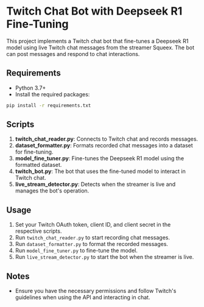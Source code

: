 # Twitch Chat Bot with Deepseek R1 Fine-Tuning

This project implements a Twitch chat bot that fine-tunes a Deepseek R1 model using live Twitch chat messages from the streamer Squeex. The bot can post messages and respond to chat interactions.

## Requirements
- Python 3.7+
- Install the required packages:
```bash
pip install -r requirements.txt
```

## Scripts
1. **twitch_chat_reader.py**: Connects to Twitch chat and records messages.
2. **dataset_formatter.py**: Formats recorded chat messages into a dataset for fine-tuning.
3. **model_fine_tuner.py**: Fine-tunes the Deepseek R1 model using the formatted dataset.
4. **twitch_bot.py**: The bot that uses the fine-tuned model to interact in Twitch chat.
5. **live_stream_detector.py**: Detects when the streamer is live and manages the bot's operation.

## Usage
1. Set your Twitch OAuth token, client ID, and client secret in the respective scripts.
2. Run `twitch_chat_reader.py` to start recording chat messages.
3. Run `dataset_formatter.py` to format the recorded messages.
4. Run `model_fine_tuner.py` to fine-tune the model.
5. Run `live_stream_detector.py` to start the bot when the streamer is live.

## Notes
- Ensure you have the necessary permissions and follow Twitch's guidelines when using the API and interacting in chat. 